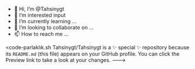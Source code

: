 - 👋 Hi, I’m @Tahsinygt
- 👀 I’m interested input
- 🌱 I’m currently learning ...
- 💞️ I’m looking to collaborate on ...
- 📫 How to reach me ...

<code-parlaklık.sh
Tahsinygt/Tahsinygt is a ✨ special ✨ repository because its `README.md` (this file) appears on your GitHub profile.
You can click the Preview link to take a look at your changes.
--->
